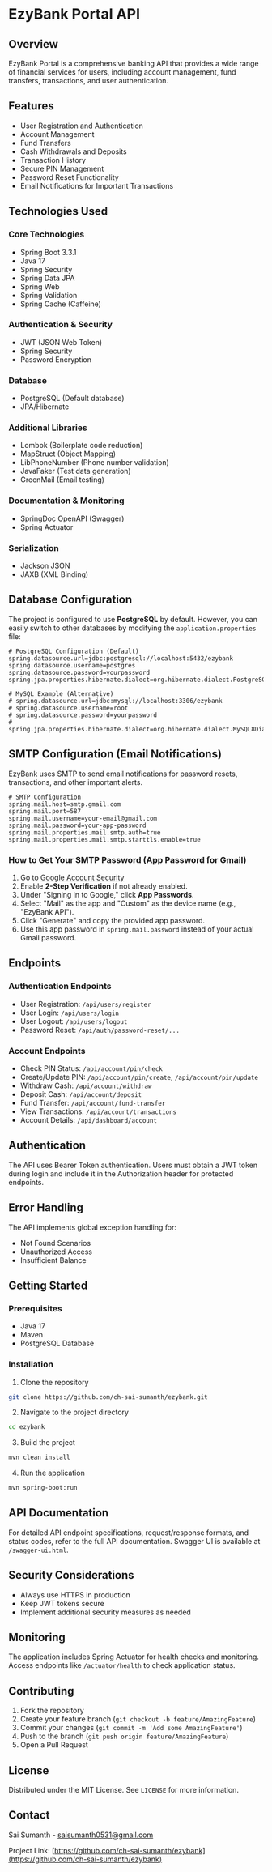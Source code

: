 # EzyBank Portal API

## Overview

EzyBank Portal is a comprehensive banking API that provides a wide range of financial services for users, including account management, fund transfers, transactions, and user authentication.

## Features

- User Registration and Authentication
- Account Management
- Fund Transfers
- Cash Withdrawals and Deposits
- Transaction History
- Secure PIN Management
- Password Reset Functionality
- Email Notifications for Important Transactions

## Technologies Used

### Core Technologies
- Spring Boot 3.3.1
- Java 17
- Spring Security
- Spring Data JPA
- Spring Web
- Spring Validation
- Spring Cache (Caffeine)

### Authentication & Security
- JWT (JSON Web Token)
- Spring Security
- Password Encryption

### Database
- PostgreSQL (Default database)
- JPA/Hibernate

### Additional Libraries
- Lombok (Boilerplate code reduction)
- MapStruct (Object Mapping)
- LibPhoneNumber (Phone number validation)
- JavaFaker (Test data generation)
- GreenMail (Email testing)

### Documentation & Monitoring
- SpringDoc OpenAPI (Swagger)
- Spring Actuator

### Serialization
- Jackson JSON
- JAXB (XML Binding)

## Database Configuration

The project is configured to use **PostgreSQL** by default. However, you can easily switch to other databases by modifying the `application.properties` file:

```properties
# PostgreSQL Configuration (Default)
spring.datasource.url=jdbc:postgresql://localhost:5432/ezybank
spring.datasource.username=postgres
spring.datasource.password=yourpassword
spring.jpa.properties.hibernate.dialect=org.hibernate.dialect.PostgreSQLDialect

# MySQL Example (Alternative)
# spring.datasource.url=jdbc:mysql://localhost:3306/ezybank
# spring.datasource.username=root
# spring.datasource.password=yourpassword
# spring.jpa.properties.hibernate.dialect=org.hibernate.dialect.MySQL8Dialect
```

## SMTP Configuration (Email Notifications)

EzyBank uses SMTP to send email notifications for password resets, transactions, and other important alerts.

```properties
# SMTP Configuration
spring.mail.host=smtp.gmail.com
spring.mail.port=587
spring.mail.username=your-email@gmail.com
spring.mail.password=your-app-password
spring.mail.properties.mail.smtp.auth=true
spring.mail.properties.mail.smtp.starttls.enable=true
```

### How to Get Your SMTP Password (App Password for Gmail)
1. Go to [Google Account Security](https://myaccount.google.com/security)
2. Enable **2-Step Verification** if not already enabled.
3. Under "Signing in to Google," click **App Passwords**.
4. Select "Mail" as the app and "Custom" as the device name (e.g., "EzyBank API").
5. Click "Generate" and copy the provided app password.
6. Use this app password in `spring.mail.password` instead of your actual Gmail password.

## Endpoints

### Authentication Endpoints
- User Registration: `/api/users/register`
- User Login: `/api/users/login`
- User Logout: `/api/users/logout`
- Password Reset: `/api/auth/password-reset/...`

### Account Endpoints
- Check PIN Status: `/api/account/pin/check`
- Create/Update PIN: `/api/account/pin/create`, `/api/account/pin/update`
- Withdraw Cash: `/api/account/withdraw`
- Deposit Cash: `/api/account/deposit`
- Fund Transfer: `/api/account/fund-transfer`
- View Transactions: `/api/account/transactions`
- Account Details: `/api/dashboard/account`

## Authentication

The API uses Bearer Token authentication. Users must obtain a JWT token during login and include it in the Authorization header for protected endpoints.

## Error Handling

The API implements global exception handling for:
- Not Found Scenarios
- Unauthorized Access
- Insufficient Balance

## Getting Started

### Prerequisites
- Java 17
- Maven
- PostgreSQL Database

### Installation

1. Clone the repository
```bash
git clone https://github.com/ch-sai-sumanth/ezybank.git
```

2. Navigate to the project directory
```bash
cd ezybank
```

3. Build the project
```bash
mvn clean install
```

4. Run the application
```bash
mvn spring-boot:run
```

## API Documentation

For detailed API endpoint specifications, request/response formats, and status codes, refer to the full API documentation. Swagger UI is available at `/swagger-ui.html`.

## Security Considerations

- Always use HTTPS in production
- Keep JWT tokens secure
- Implement additional security measures as needed

## Monitoring

The application includes Spring Actuator for health checks and monitoring. Access endpoints like `/actuator/health` to check application status.

## Contributing

1. Fork the repository
2. Create your feature branch (`git checkout -b feature/AmazingFeature`)
3. Commit your changes (`git commit -m 'Add some AmazingFeature'`)
4. Push to the branch (`git push origin feature/AmazingFeature`)
5. Open a Pull Request

## License

Distributed under the MIT License. See `LICENSE` for more information.

## Contact

Sai Sumanth - saisumanth0531@gmail.com

Project Link: [https://github.com/ch-sai-sumanth/ezybank](https://github.com/ch-sai-sumanth/ezybank)
